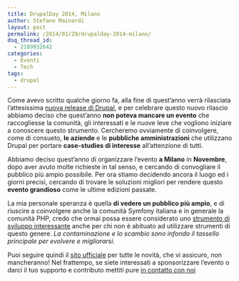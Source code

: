 ```yaml
---
title: DrupalDay 2014, Milano
author: Stefano Mainardi
layout: post
permalink: /2014/01/29/drupalday-2014-milano/
dsq_thread_id:
  - 2189932642
categories:
  - Eventi
  - Tech
tags:
  - drupal
---
```

Come avevo scritto qualche giorno fa, alla fine di quest&#8217;anno verrà rilasciata l&#8217;attesissima [nuova release di Drupal][1], e per celebrare questo nuovo rilascio abbiamo deciso che quest&#8217;anno **non poteva mancare un evento** che raccogliesse la comunità, gli interessati e le nuove leve che vogliono iniziare a conoscere questo strumento. Cercheremo ovviamente di coinvolgere, come di consueto, **le aziende** e le **pubbliche amministrazioni** che utilizzano Drupal per portare **case-studies di interesse** all&#8217;attenzione di tutti.

Abbiamo deciso quest&#8217;anno di organizzare l&#8217;evento **a Milano** in **Novembre**, dopo aver avuto molte richieste in tal senso, e cercando di convogliare il pubblico più ampio possibile. Per ora stiamo decidendo ancora il luogo ed i giorni precisi, cercando di trovare le soluzioni migliori per rendere questo **evento grandioso** come le ultime edizioni passate.

La mia personale speranza è quella **di vedere un pubblico più ampio**, e di riuscire a coinvolgere anche la comunità Symfony italiana e in generale la comunità PHP, credo che ormai possa essere considerato uno [strumento di sviluppo interessante][2] anche per chi non è abituato ad utilizzare strumenti di questo genere. *La contaminazione e lo scambio sono infondo il tassello principale per evolvere e migliorarsi.*

Puoi seguire quindi il [sito ufficiale][3] per tutte le novità, che vi assicuro, non mancheranno! Nel frattempo, se siete interessati a sponsorizzare l&#8217;evento o darci il tuo supporto e contributo mettiti pure [in contatto con noi][4]

 [1]: http://www.stefanomainardi.com/2014/01/13/drupal-8-cosa-ci-sara-da-aspettarsi/ "Drupal 8, cosa ci sarà da aspettarsi"
 [2]: http://symfony.com/blog/symfony2-meets-drupal-8
 [3]: http://www.drupalday.it
 [4]: mailto:info@drupalday.it